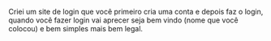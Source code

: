 Criei um site de login que você primeiro cria uma conta e depois faz o login, quando você fazer login vai aprecer seja bem vindo (nome que você colocou) e bem simples mais bem legal.
